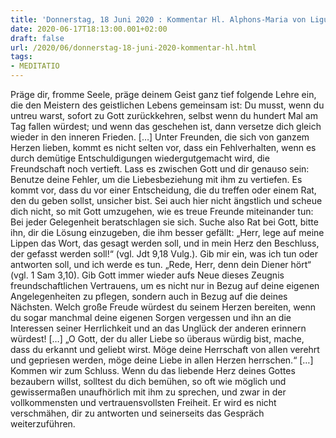 ```yaml
---
title: 'Donnerstag, 18 Juni 2020 : Kommentar Hl. Alphons-Maria von Liguori'
date: 2020-06-17T18:13:00.001+02:00
draft: false
url: /2020/06/donnerstag-18-juni-2020-kommentar-hl.html
tags: 
- MEDITATIO
---
```


Präge dir, fromme Seele, präge deinem Geist ganz tief folgende Lehre ein, die den Meistern des geistlichen Lebens gemeinsam ist: Du musst, wenn du untreu warst, sofort zu Gott zurückkehren, selbst wenn du hundert Mal am Tag fallen würdest; und wenn das geschehen ist, dann versetze dich gleich wieder in den inneren Frieden. \[…\] Unter Freunden, die sich von ganzem Herzen lieben, kommt es nicht selten vor, dass ein Fehlverhalten, wenn es durch demütige Entschuldigungen wiedergutgemacht wird, die Freundschaft noch vertieft. Lass es zwischen Gott und dir genauso sein: Benutze deine Fehler, um die Liebesbeziehung mit ihm zu vertiefen. Es kommt vor, dass du vor einer Entscheidung, die du treffen oder einem Rat, den du geben sollst, unsicher bist. Sei auch hier nicht ängstlich und scheue dich nicht, so mit Gott umzugehen, wie es treue Freunde miteinander tun: Bei jeder Gelegenheit beratschlagen sie sich. Suche also Rat bei Gott, bitte ihn, dir die Lösung einzugeben, die ihm besser gefällt: „Herr, lege auf meine Lippen das Wort, das gesagt werden soll, und in mein Herz den Beschluss, der gefasst werden soll!“ (vgl. Jdt 9,18 Vulg.). Gib mir ein, was ich tun oder antworten soll, und ich werde es tun. „Rede, Herr, denn dein Diener hört“ (vgl. 1 Sam 3,10). Gib Gott immer wieder aufs Neue dieses Zeugnis freundschaftlichen Vertrauens, um es nicht nur in Bezug auf deine eigenen Angelegenheiten zu pflegen, sondern auch in Bezug auf die deines Nächsten. Welch große Freude würdest du seinem Herzen bereiten, wenn du sogar manchmal deine eigenen Sorgen vergessen und ihn an die Interessen seiner Herrlichkeit und an das Unglück der anderen erinnern würdest! \[…\] „O Gott, der du aller Liebe so überaus würdig bist, mache, dass du erkannt und geliebt wirst. Möge deine Herrschaft von allen verehrt und gepriesen werden, möge deine Liebe in allen Herzen herrschen.“ \[…\] Kommen wir zum Schluss. Wenn du das liebende Herz deines Gottes bezaubern willst, solltest du dich bemühen, so oft wie möglich und gewissermaßen unaufhörlich mit ihm zu sprechen, und zwar in der vollkommensten und vertrauensvollsten Freiheit. Er wird es nicht verschmähen, dir zu antworten und seinerseits das Gespräch weiterzuführen.